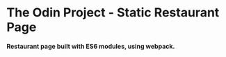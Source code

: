 # The Odin Project - Static Restaurant Page

**Restaurant page built with ES6 modules, using webpack.**
